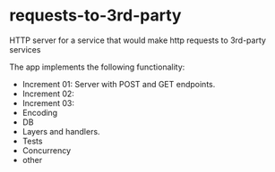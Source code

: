 # requests-to-3rd-party
HTTP server for a service that would make http requests to 3rd-party services

The app implements the following functionality:

- Increment 01: Server with POST and GET endpoints. 
- Increment 02: 
- Increment 03: 
- Encoding
- DB
- Layers and handlers.
- Tests
- Concurrency
- other
